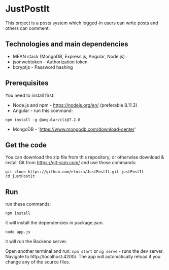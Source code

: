 # JustPostIt

This project is a posts system which logged-in users can write posts and others can comment.

## Technologies and main dependencies

* MEAN stack (MongoDB, Express.js, Angular, Node.js)
* jsonwebtoken - Authorization token
* bcryptjs - Password hashing

## Prerequisites

You need to install first:
* Node.js and npm - https://nodejs.org/en/ (preferable 8.11.3)
* Angular - run this command:
```
npm install -g @angular/cli@7.2.0
```
* MongoDB - 'https://www.mongodb.com/download-center'

## Get the code
You can download the zip file from this repository, or otherwise download & install Git from https://git-scm.com/ and use those commands: 
```
git clone https://github.com/elniza/JustPostIt.git justPostIt  
cd justPostIt
```

## Run

run these commands:
```
npm install
```
it will install the dependencies in package.json.
```
node app.js
```
it will run the Backend server.

Open another terminal and run:
`npm start` or `ng serve` - runs the dev server. Navigate to http://localhost:4200/. The app will automatically reload if you change any of the source files.


